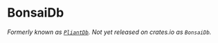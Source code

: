 # BonsaiDb

*Formerly known as [`PliantDb`](https://crates.io/crates/pliantdb). Not yet released on crates.io as `BonsaiDb`.*
